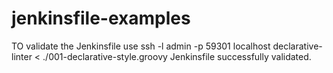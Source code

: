 # jenkinsfile-examples

TO validate the Jenkinsfile use
ssh -l admin -p 59301 localhost declarative-linter < ./001-declarative-style.groovy
Jenkinsfile successfully validated.

